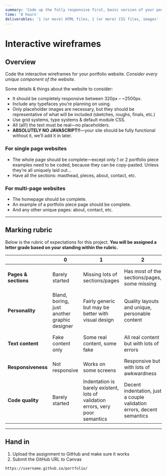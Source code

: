 ```yaml
---
summary: 'Code up the fully responsive first, basic version of your portfolio website.'
time: '8 hours'
deliverables: '1 (or more) HTML files, 1 (or more) CSS files, images'
---
```


# Interactive wireframes

## Overview

Code the interactive wireframes for your portfolio website. *Consider every unique component of the website.*

Some details & things about the website to consider:

- It should be completely responsive between 320px – ~2500px.
- Include any typefaces you’re planning on using.
- Only placeholder images are necessary, but they should be representative of what will be included (sketches, roughs, finals, etc.)
- Use grid systems, type systems & default module CSS.
- All (all!) the text must be real—no placeholders.
- **ABSOLUTELY NO JAVASCRIPT!!**—your site should be fully functional without it, we’ll add it in later.

### For single page websites

- The whole page should be complete—except only 1 or 2 portfolio piece examples need to be coded, because they can be copy-pasted. Unless they’re all uniquely laid out…
- Have all the sections: masthead, pieces, about, contact, etc.

### For multi-page websites

- The homepage should be complete.
- An example of a portfolio piece page should be complete.
- And any other unique pages: about, contact, etc.

---

## Marking rubric

Below is the rubric of expectations for this project. **You will be assigned a letter grade based on your standing within the rubric.**

| | 0 | 1 | 2 | 3 |
| --- | --- | --- | --- | --- |
| **Pages & sections** | Barely started | Missing lots of sections/pages | Has most of the sections/pages, some missing | All sections/pages exist and are well done |
| **Personality** | Bland, boring, just another graphic designer | Fairly generic but may be better with visual design | Quality layouts and unique, personable content | Unique and recognizable as you, with engaging, personable content |
| **Text content** | Fake content only | Some real content, some fake | All real content but with lots of errors | Real content, well written, no grammar or spelling errors |
| **Responsiveness** | Not responsive | Works on some screens | Responsive but with lots of awkwardness | Looks great on all screen sizes |
| **Code quality** | Barely started | Indentation is barely existent, lots of validation errors, very poor semantics | Decent indentation, just a couple validation errors, decent semantics | Well indented, fully valid, good semantics |

---

## Hand in

1. Upload the assignment to GitHub and make sure it works
2. Submit the GitHub URL to Canvas

```
https://username.github.io/portfolio/
```
